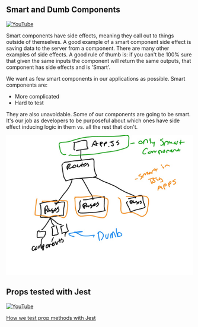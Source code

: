 ## Smart and Dumb Components
[![YouTube](http://img.youtube.com/vi/tXPdRtEBDVg/0.jpg)](https://www.youtube.com/watch?v=tXPdRtEBDVg)

Smart components have side effects, meaning they call out to things outside of themselves.  A good example of a smart component side effect is saving data to the server from a component.  There are many other examples of side effects.  A good rule of thumb is: if you can't be 100% sure that given the same inputs the component will return the same outputs, that component has side effects and is 'Smart'.

We want as few smart components in our applications as possible.  Smart components are:

* More complicated
* Hard to test

They are also unavoidable.  Some of our components are going to be smart.  It's our job as developers to be purposeful about which ones have side effect inducing logic in them vs. all the rest that don't.

![smart vs dumb components](./assets/smart-vs-dumb-components.jpg)


## Props tested with Jest

[![YouTube](http://img.youtube.com/vi/74PxJh45RuU/0.jpg)](https://www.youtube.com/watch?v=74PxJh45RuU)

[How we test prop methods with Jest](https://github.com/LEARNAcademy/props-review-with-jest)
